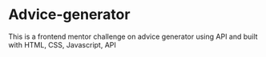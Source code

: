 # Advice-generator
This is a frontend mentor challenge on advice generator using API and built with HTML, CSS, Javascript, API
